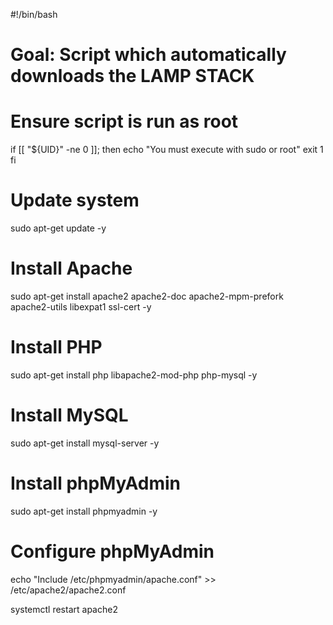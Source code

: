 #!/bin/bash
# Goal: Script which automatically downloads the LAMP STACK

# Ensure script is run as root
if [[ "${UID}" -ne 0 ]]; then
    echo "You must execute with sudo or root"
    exit 1
fi

# Update system
sudo apt-get update -y

# Install Apache
sudo apt-get install apache2 apache2-doc apache2-mpm-prefork apache2-utils libexpat1 ssl-cert -y

# Install PHP
sudo apt-get install php libapache2-mod-php php-mysql -y

# Install MySQL
sudo apt-get install mysql-server -y

# Install phpMyAdmin
sudo apt-get install phpmyadmin -y

# Configure phpMyAdmin
echo "Include /etc/phpmyadmin/apache.conf" >> /etc/apache2/apache2.conf

systemctl restart apache2

